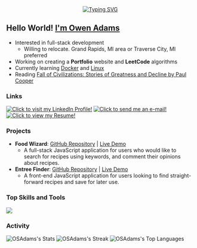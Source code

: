 <div align="center">
      <a href="https://drive.google.com/file/d/11PLjNXpJrnPLPN8xfbmU1mLR__t4a5UD/view?usp=sharing" target="__blank">
        <img src="https://readme-typing-svg.herokuapp.com?font=Jetbrains+mono&size=40&duration=3000&color=33FF33&center=true&vCenter=true&width=435&lines=..Hello+World!;I'm+Owen..;..Welcome+to;my+GitHub!..;" alt="Typing SVG"/>
      </a>
</div>

## Hello World! <a href="https://drive.google.com/file/d/16oIFJXO_mggnWewmFk6JkyRSguuzVfzU/view?usp=sharing" target="__blank">I'm Owen Adams</a>

- Interested in full-stack development
  - Willing to relocate. Grand Rapids, MI area or Traverse City, MI preferred
- Working on creating a <strong>Portfolio</strong> website and <strong>LeetCode</strong> algorithms
- Currently learning <a href="https://www.udemy.com/course/docker-and-kubernetes-the-complete-guide/learn/lecture/12918766?start=1#overview" target="__blank">Docker</a> and <a href="https://www.amazon.com/dp/B08QS38WSV?psc=1&ref=ppx_yo2ov_dt_b_product_details" target="__blank">Linux</a>
- Reading <a href="https://www.amazon.com/dp/1335013415?psc=1&ref=ppx_yo2ov_dt_b_product_details" target="__blank">Fall of Civilizations: Stories of Greatness and Decline by Paul Cooper</a>

### Links
<a href="https://www.linkedin.com/in/owen-adams-1" target="__blank"><img alt="Click to visit my LinkedIn Profile!" src="https://img.shields.io/badge/owen--adams1-%230077B5.svg?style=for-the-badge&logo=linkedin&logoColor=white" /></a>
<a href="mailto:owenadams@osastack.dev" target="__blank"><img alt="Click to send me an e-mail!" src="https://img.shields.io/badge/owenadams@osastack.dev-8B89CC?style=for-the-badge&logo=protonmail&logoColor=white" /></a>
<a href="https://drive.google.com/file/d/16oIFJXO_mggnWewmFk6JkyRSguuzVfzU/view?usp=sharing" target="__blank"><img alt="Click to view my Resume!" src="https://img.shields.io/badge/Public_Resume-4285F4?style=for-the-badge&logo=googledrive&logoColor=white" /></a>

### Projects
- **Food Wizard**: [GitHub Repository](https://www.github.com/osadams/food-wizard) | [Live Demo](https://food-wizard.osastack.dev)
    - A full-stack JavaScript application for users who would like to search for recipes using keywords, and comment their opinions about recipes.
- **Entree Finder**: [GitHub Repository](https://www.github.com/osadams/entree-finder) | [Live Demo](https://osadams.github.io/entree-finder)
    - A front-end JavaScript application for users looking to find straight-forward recipes and save for later use.

### Top Skills and Tools
<img src="https://skillicons.dev/icons?i=aws,babel,bash,bootstrap,css,docker,express,figma,git,github,githubactions,html,js,md,nodejs,npm,postgres,react,tailwind,ts,ubuntu,vscode,webpack,wordpress&theme=dark&perline=8" />

### Activity
![OSAdams's Stats](https://github-readme-stats.vercel.app/api?username=OSAdams&theme=midnight-purple&show_icons=true&hide_border=false&count_private=true)
![OSAdams's Streak](https://github-readme-streak-stats.herokuapp.com/?user=OSAdams&theme=midnight-purple&hide_border=false)
![OSAdams's Top Languages](https://github-readme-stats.vercel.app/api/top-langs/?username=OSAdams&theme=midnight-purple&show_icons=true&hide_border=false&layout=compact)

